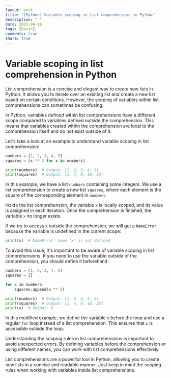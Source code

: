 ```yaml
---
layout: post
title: "[Python] Variable scoping in list comprehension in Python"
description: " "
date: 2023-09-10
tags: [basic]
comments: true
share: true
---
```

# Variable scoping in list comprehension in Python

List comprehension is a concise and elegant way to create new lists in Python. It allows you to iterate over an existing list and create a new list based on certain conditions. However, the scoping of variables within list comprehensions can sometimes be confusing.

In Python, variables defined within list comprehensions have a different scope compared to variables defined outside the comprehension. This means that variables created within the comprehension are local to the comprehension itself and do not exist outside of it.

Let's take a look at an example to understand variable scoping in list comprehension:

```python
numbers = [1, 2, 3, 4, 5]
squares = [x ** 2 for x in numbers]

print(numbers)  # Output: [1, 2, 3, 4, 5]
print(squares)  # Output: [1, 4, 9, 16, 25]
```

In this example, we have a list `numbers` containing some integers. We use a list comprehension to create a new list `squares`, where each element is the square of the corresponding element in `numbers`. 

Inside the list comprehension, the variable `x` is locally scoped, and its value is assigned in each iteration. Once the comprehension is finished, the variable `x` no longer exists.

If we try to access `x` outside the comprehension, we will get a `NameError` because the variable is undefined in the current scope:

```python
print(x)  # NameError: name 'x' is not defined
```

To avoid this issue, it's important to be aware of variable scoping in list comprehensions. If you need to use the variable outside of the comprehension, you should define it beforehand:

```python
numbers = [1, 2, 3, 4, 5]
squares = []

for x in numbers:
    squares.append(x ** 2)

print(numbers)  # Output: [1, 2, 3, 4, 5]
print(squares)  # Output: [1, 4, 9, 16, 25]
print(x)  # Output: 5
```

In this modified example, we define the variable `x` before the loop and use a regular `for` loop instead of a list comprehension. This ensures that `x` is accessible outside the loop.

Understanding the scoping rules in list comprehensions is important to avoid unexpected errors. By defining variables before the comprehension or using different names, you can work with list comprehensions effectively.

List comprehensions are a powerful tool in Python, allowing you to create new lists in a concise and readable manner. Just keep in mind the scoping rules when working with variables inside list comprehensions.